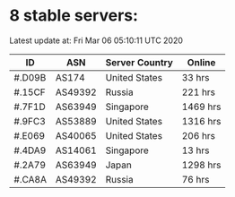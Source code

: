 # 8 stable servers:

Latest update at: Fri Mar 06 05:10:11 UTC 2020

| ID | ASN | Server Country | Online |
| -- | --- | -------------- | ------ |
| #.D09B | AS174 | United States | 33 hrs |
| #.15CF | AS49392 | Russia | 221 hrs |
| #.7F1D | AS63949 | Singapore | 1469 hrs |
| #.9FC3 | AS53889 | United States | 1316 hrs |
| #.E069 | AS40065 | United States | 206 hrs |
| #.4DA9 | AS14061 | Singapore | 13 hrs |
| #.2A79 | AS63949 | Japan | 1298 hrs |
| #.CA8A | AS49392 | Russia | 76 hrs |

